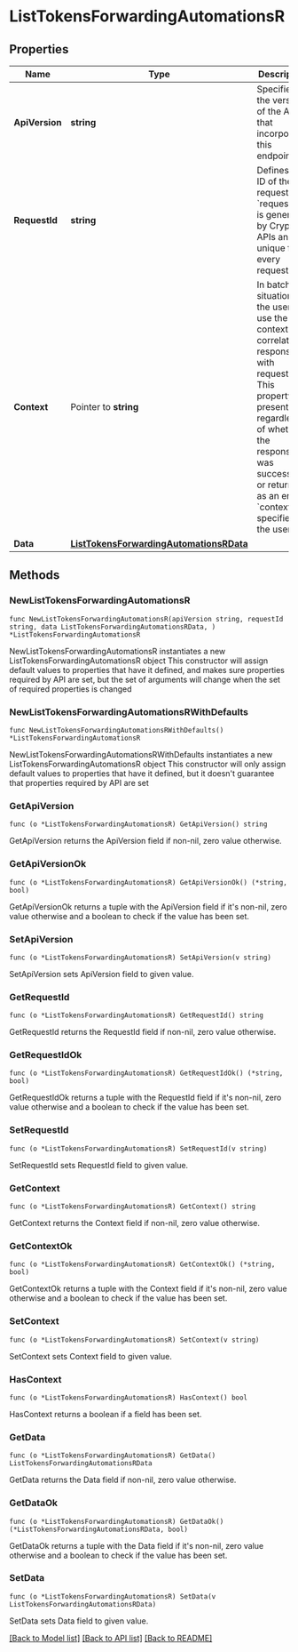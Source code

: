 # ListTokensForwardingAutomationsR

## Properties

Name | Type | Description | Notes
------------ | ------------- | ------------- | -------------
**ApiVersion** | **string** | Specifies the version of the API that incorporates this endpoint. | 
**RequestId** | **string** | Defines the ID of the request. The &#x60;requestId&#x60; is generated by Crypto APIs and it&#39;s unique for every request. | 
**Context** | Pointer to **string** | In batch situations the user can use the context to correlate responses with requests. This property is present regardless of whether the response was successful or returned as an error. &#x60;context&#x60; is specified by the user. | [optional] 
**Data** | [**ListTokensForwardingAutomationsRData**](ListTokensForwardingAutomationsRData.md) |  | 

## Methods

### NewListTokensForwardingAutomationsR

`func NewListTokensForwardingAutomationsR(apiVersion string, requestId string, data ListTokensForwardingAutomationsRData, ) *ListTokensForwardingAutomationsR`

NewListTokensForwardingAutomationsR instantiates a new ListTokensForwardingAutomationsR object
This constructor will assign default values to properties that have it defined,
and makes sure properties required by API are set, but the set of arguments
will change when the set of required properties is changed

### NewListTokensForwardingAutomationsRWithDefaults

`func NewListTokensForwardingAutomationsRWithDefaults() *ListTokensForwardingAutomationsR`

NewListTokensForwardingAutomationsRWithDefaults instantiates a new ListTokensForwardingAutomationsR object
This constructor will only assign default values to properties that have it defined,
but it doesn't guarantee that properties required by API are set

### GetApiVersion

`func (o *ListTokensForwardingAutomationsR) GetApiVersion() string`

GetApiVersion returns the ApiVersion field if non-nil, zero value otherwise.

### GetApiVersionOk

`func (o *ListTokensForwardingAutomationsR) GetApiVersionOk() (*string, bool)`

GetApiVersionOk returns a tuple with the ApiVersion field if it's non-nil, zero value otherwise
and a boolean to check if the value has been set.

### SetApiVersion

`func (o *ListTokensForwardingAutomationsR) SetApiVersion(v string)`

SetApiVersion sets ApiVersion field to given value.


### GetRequestId

`func (o *ListTokensForwardingAutomationsR) GetRequestId() string`

GetRequestId returns the RequestId field if non-nil, zero value otherwise.

### GetRequestIdOk

`func (o *ListTokensForwardingAutomationsR) GetRequestIdOk() (*string, bool)`

GetRequestIdOk returns a tuple with the RequestId field if it's non-nil, zero value otherwise
and a boolean to check if the value has been set.

### SetRequestId

`func (o *ListTokensForwardingAutomationsR) SetRequestId(v string)`

SetRequestId sets RequestId field to given value.


### GetContext

`func (o *ListTokensForwardingAutomationsR) GetContext() string`

GetContext returns the Context field if non-nil, zero value otherwise.

### GetContextOk

`func (o *ListTokensForwardingAutomationsR) GetContextOk() (*string, bool)`

GetContextOk returns a tuple with the Context field if it's non-nil, zero value otherwise
and a boolean to check if the value has been set.

### SetContext

`func (o *ListTokensForwardingAutomationsR) SetContext(v string)`

SetContext sets Context field to given value.

### HasContext

`func (o *ListTokensForwardingAutomationsR) HasContext() bool`

HasContext returns a boolean if a field has been set.

### GetData

`func (o *ListTokensForwardingAutomationsR) GetData() ListTokensForwardingAutomationsRData`

GetData returns the Data field if non-nil, zero value otherwise.

### GetDataOk

`func (o *ListTokensForwardingAutomationsR) GetDataOk() (*ListTokensForwardingAutomationsRData, bool)`

GetDataOk returns a tuple with the Data field if it's non-nil, zero value otherwise
and a boolean to check if the value has been set.

### SetData

`func (o *ListTokensForwardingAutomationsR) SetData(v ListTokensForwardingAutomationsRData)`

SetData sets Data field to given value.



[[Back to Model list]](../README.md#documentation-for-models) [[Back to API list]](../README.md#documentation-for-api-endpoints) [[Back to README]](../README.md)


